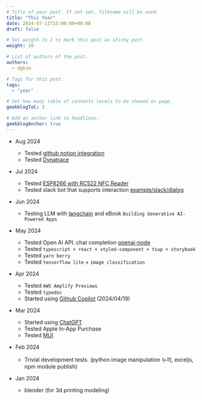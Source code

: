 ```yaml
---
# Title of your post. If not set, filename will be used.
title: "This Year"
date: 2024-07-11T15:00:00+09:00
draft: false

# Set weigth to 1 to mark this post as sticky post.
weight: 10

# List of authors of the post.
authors:
  - dgkim

# Tags for this post.
tags:
  - "year"

# Set how many table of contents levels to be showed on page.
geekblogToC: 3

# Add an anchor link to headlines.
geekblogAnchor: true
---
```


- Aug 2024
  - Tested [github notion integration](https://www.notion.so/integrations/github)
  - Tested [Dynatrace](/pages/posts/2024-dynatrace/)

- Jul 2024
  - Tested [ESP8266 with RC522 NFC Reader](/pages/posts/2024-esp8266-rc522/)
  - Tested slack bot that supports interaction [example/slack/dialog](https://github.com/deokgonkim/example/tree/main/slack/dialog)

- Jun 2024
  - Testing LLM with [langchain](https://www.langchain.com/) and eBook `Building Generative AI-Powered Apps`

- May 2024
  - Tested Open AI API. chat completion [openai-node](https://github.com/deokgonkim/example/tree/main/openai/openai-node)
  - Tested `typescript + react + styled-component + tsup + storybook`
  - Tested `yarn berry`
  - Tested `tensorflow lite` + `image classification`

- Apr 2024
  - Tested `AWS Amplify Previews`
  - Tested `typedoc`
  - Started using [Github Copilot](https://github.com/features/copilot) (2024/04/19)

- Mar 2024
  - Started using [ChatGPT](https://chat.openai.com/)
  - Tested Apple In-App Purchase
  - Tested [MUI](https://mui.com/)

- Feb 2024
  - Trivial development tests. (python image manipulation 누끼, exceljs, npm module publish)

- Jan 2024
  - blender (for 3d printing modeling)
